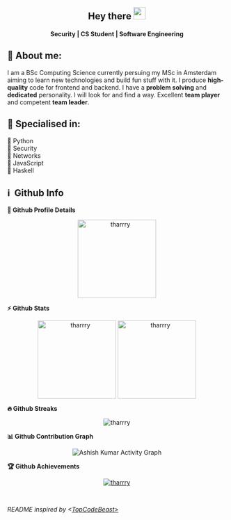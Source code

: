 <h2 align="center">
  Hey there <img src="https://media.giphy.com/media/hvRJCLFzcasrR4ia7z/giphy.gif" width="28">
</h2>

<h4 align='center'>
  Security | CS Student | Software Engineering
</h4>

<!-- <p align="center">
  <a href="https://www.youtube.com/c/DevProTips?sub_confirmation=1">
    </a>
     <a href="https://github.com/corasphinx">
    <img alt="followers" title="Follow me on Github" src="https://img.shields.io/github/followers/corasphinx?color=236ad3&labelColor=1155ba&style=for-the-badge&logo=github&label=Follow"/></a>
    </p> -->

## 🧑 About me:

<p>
  I am a BSc Computing Science currently persuing my MSc in Amsterdam aiming to learn new technologies and build fun stuff with it.
  I produce <b>high-quality</b> code for frontend and backend.
  I have a <b>problem solving</b> and <b>dedicated</b> personality. I will look for and find a way.
  Excellent <b>team player</b> and competent <b>team leader</b>.
</p>

<h2>🥇 Specialised in:</h2>
<p>🔸 Python
<br>🔸 Security
<br>🔸 Networks
<br>🔸 JavaScript
<br>🔸 Haskell
<p>

<h2>ℹ️ &nbsp;Github Info</h2>
	
  <summary><b>🔎 Github Profile Details</b></summary>
<p align="center"><img height="180em" src="https://github-profile-summary-cards.vercel.app/api/cards/profile-details?username=tharrry&theme=github_dark" alt="tharrry" align = "center"/></p>

  <summary><b>⚡ Github Stats</b></summary>
<p align="center"><img height="180em" src="https://github-readme-stats.vercel.app/api?username=tharrry&hide_border=true&count_private=true&show_icons=true&theme=radical" alt="tharrry" align = "center"/>
<img height="180em" src="https://github-readme-stats.vercel.app/api/top-langs?username=tharrry&show_icons=true&locale=en&layout=compact&hide_border=true&theme=radical" alt="tharrry" align = "center"/></p>

 <summary><b>🔥 Github Streaks</b></summary>
<p align="center"><img src="https://github-readme-streak-stats.herokuapp.com/?user=tharrry&theme=black-ice&hide_border=true&stroke=0000&background=0D1117&ring=e05397&fire=e05397&currStreakLabel=e05397" alt="tharrry" /></p>

<summary><b>📊 Github Contribution Graph</b></summary>
<p align="center"<a href="#"><img alt="Ashish Kumar Activity Graph" src="https://activity-graph.herokuapp.com/graph?username=tharrry&bg_color=0D1117&color=e05397&line=e05397&point=FFFFFF&hide_border=true&" /></a></p>
<!-- </details>
<details>    -->
 <summary><b>🏆 Github Achievements</b></summary>
<p align="center"> <a href="https://github.com/tharrry"><img src="https://github-profile-trophy.vercel.app/?username=tharrry&margin-w=5&theme=radical" alt="tharrry" /></a> </p>

<br>

<i>README inspired by <<a href="https://github.com/TopCodeBeast">TopCodeBeast></i>
